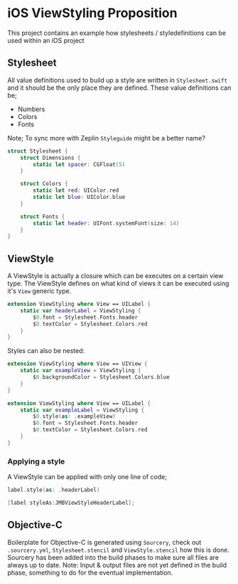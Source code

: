 # iOS ViewStyling Proposition
This project contains an example how stylesheets / styledefinitions can be used within an iOS project

## Stylesheet
All value definitions used to build up a style are written in `Stylesheet.swift` and it should be the only place they are defined.
These value definitions can be;
* Numbers
* Colors
* Fonts

Note; To sync more with Zeplin `Styleguide` might be a better name?

``` swift
struct Stylesheet {
    struct Dimensions {
        static let spacer: CGFloat(5)
    }

    struct Colors {
        static let red: UIColor.red
        static let blue: UIColor.blue
    }

    struct Fonts {
        static let header: UIFont.systemFont(size: 14)
    }
}
```

## ViewStyle

A ViewStyle is actually a closure which can be executes on a certain view type. The ViewStyle defines on what kind of views it can be executed using it's `View` generic type.

``` swift
extension ViewStyling where View == UILabel {
    static var headerLabel = ViewStyling {
        $0.font = Stylesheet.Fonts.header
        $0.textColor = Stylesheet.Colors.red
    }
}
```

Styles can also be nested:
``` swift
extension ViewStyling where View == UIView {
    static var exampleView = ViewStyling {
        $0.backgroundColor = Stylesheet.Colors.blue
    }
}

extension ViewStyling where View == UILabel {
    static var exampleLabel = ViewStyling {
        $0.style(as: .exampleView)
        $0.font = Stylesheet.Fonts.header
        $0.textColor = Stylesheet.Colors.red
    }
}
```

### Applying a style

A ViewStyle can be applied with only one line of code;
``` swift
label.style(as: .headerLabel)
```

``` objective-c
[label styleAs:JMBViewStyleHeaderLabel];
```

## Objective-C

Boilerplate for Objective-C is generated using `Sourcery`, check out `.sourcery.yml`, `Stylesheet.stencil` and `ViewStyle.stencil` how this is done. Sourcery has been added into the build phases to make sure all files are always up to date.
Note: Input & output files are not yet defined in the build phase, something to do for the eventual implementation.